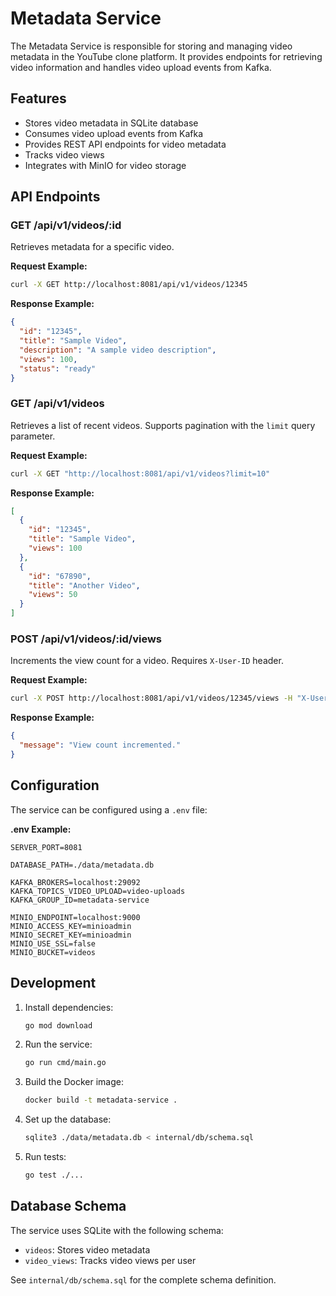 # Metadata Service

The Metadata Service is responsible for storing and managing video metadata in the YouTube clone platform. It provides endpoints for retrieving video information and handles video upload events from Kafka.

## Features

- Stores video metadata in SQLite database
- Consumes video upload events from Kafka
- Provides REST API endpoints for video metadata
- Tracks video views
- Integrates with MinIO for video storage

## API Endpoints

### GET /api/v1/videos/:id

Retrieves metadata for a specific video.

**Request Example:**

```bash
curl -X GET http://localhost:8081/api/v1/videos/12345
```

**Response Example:**

```json
{
  "id": "12345",
  "title": "Sample Video",
  "description": "A sample video description",
  "views": 100,
  "status": "ready"
}
```

### GET /api/v1/videos

Retrieves a list of recent videos. Supports pagination with the `limit` query parameter.

**Request Example:**

```bash
curl -X GET "http://localhost:8081/api/v1/videos?limit=10"
```

**Response Example:**

```json
[
  {
    "id": "12345",
    "title": "Sample Video",
    "views": 100
  },
  {
    "id": "67890",
    "title": "Another Video",
    "views": 50
  }
]
```

### POST /api/v1/videos/:id/views

Increments the view count for a video. Requires `X-User-ID` header.

**Request Example:**

```bash
curl -X POST http://localhost:8081/api/v1/videos/12345/views -H "X-User-ID: user123"
```

**Response Example:**

```json
{
  "message": "View count incremented."
}
```

## Configuration

The service can be configured using a `.env` file:

**.env Example:**

```env
SERVER_PORT=8081

DATABASE_PATH=./data/metadata.db

KAFKA_BROKERS=localhost:29092
KAFKA_TOPICS_VIDEO_UPLOAD=video-uploads
KAFKA_GROUP_ID=metadata-service

MINIO_ENDPOINT=localhost:9000
MINIO_ACCESS_KEY=minioadmin
MINIO_SECRET_KEY=minioadmin
MINIO_USE_SSL=false
MINIO_BUCKET=videos
```

## Development

1. Install dependencies:

   ```bash
   go mod download
   ```

2. Run the service:

   ```bash
   go run cmd/main.go
   ```

3. Build the Docker image:

   ```bash
   docker build -t metadata-service .
   ```

4. Set up the database:

   ```bash
   sqlite3 ./data/metadata.db < internal/db/schema.sql
   ```

5. Run tests:

   ```bash
   go test ./...
   ```

## Database Schema

The service uses SQLite with the following schema:

- `videos`: Stores video metadata
- `video_views`: Tracks video views per user

See `internal/db/schema.sql` for the complete schema definition.
